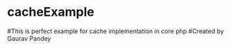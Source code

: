 # cacheExample

#This is perfect example for cache implementation in core php
#Created by Gaurav Pandey
#